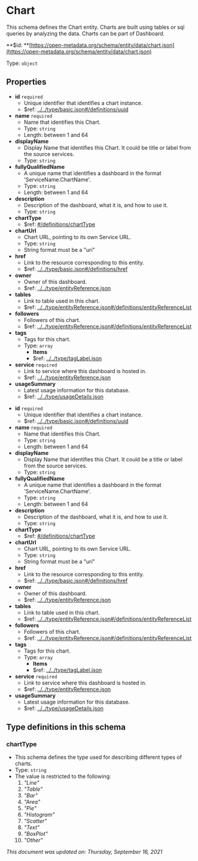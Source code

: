 # Chart

This schema defines the Chart entity. Charts are built using tables or sql queries by analyzing the data. Charts can be part of Dashboard.

**$id: **[https://open-metadata.org/schema/entity/data/chart.json](https://open-metadata.org/schema/entity/data/chart.json)

Type: `object`

## Properties
 - **id** `required`
   - Unique identifier that identifies a chart instance.
   - $ref: [../../type/basic.json#/definitions/uuid](../types/basic.md#uuid)
 - **name** `required`
   - Name that identifies this Chart.
   - Type: `string`
   - Length: between 1 and 64
 - **displayName**
   - Display Name that identifies this Chart. It could be title or label from the source services.
   - Type: `string`
 - **fullyQualifiedName**
   - A unique name that identifies a dashboard in the format 'ServiceName.ChartName'.
   - Type: `string`
   - Length: between 1 and 64
 - **description**
   - Description of the dashboard, what it is, and how to use it.
   - Type: `string`
 - **chartType**
   - $ref: [#/definitions/chartType](#charttype)
 - **chartUrl**
   - Chart URL, pointing to its own Service URL.
   - Type: `string`
   - String format must be a "uri"
 - **href**
   - Link to the resource corresponding to this entity.
   - $ref: [../../type/basic.json#/definitions/href](../types/basic.md#href)
 - **owner**
   - Owner of this dashboard.
   - $ref: [../../type/entityReference.json](../types/entityreference.md)
 - **tables**
   - Link to table used in this chart.
   - $ref: [../../type/entityReference.json#/definitions/entityReferenceList](../types/entityreference.md#entityreferencelist)
 - **followers**
   - Followers of this chart.
   - $ref: [../../type/entityReference.json#/definitions/entityReferenceList](../types/entityreference.md#entityreferencelist)
 - **tags**
   - Tags for this chart.
   - Type: `array`
     - **Items**
     - $ref: [../../type/tagLabel.json](../types/taglabel.md)
 - **service** `required`
   - Link to service where this dashboard is hosted in.
   - $ref: [../../type/entityReference.json](../types/entityreference.md)
 - **usageSummary**
   - Latest usage information for this database.
   - $ref: [../../type/usageDetails.json](../types/usagedetails.md)

* **id** `required`
  * Unique identifier that identifies a chart instance.
  * $ref: [../../type/basic.json#/definitions/uuid](../types/basic.md#uuid)
* **name** `required`
  * Name that identifies this Chart.
  * Type: `string`
  * Length: between 1 and 64
* **displayName**
  * Display Name that identifies this Chart. It could be a title or label from the source services.
  * Type: `string`
* **fullyQualifiedName**
  * A unique name that identifies a dashboard in the format 'ServiceName.ChartName'.
  * Type: `string`
  * Length: between 1 and 64
* **description**
  * Description of the dashboard, what it is, and how to use it.
  * Type: `string`
* **chartType**
  * $ref: [#/definitions/chartType](chart.md#charttype)
* **chartUrl**
  * Chart URL, pointing to its own Service URL.
  * Type: `string`
  * String format must be a "uri"
* **href**
  * Link to the resource corresponding to this entity.
  * $ref: [../../type/basic.json#/definitions/href](../types/basic.md#href)
* **owner**
  * Owner of this dashboard.
  * $ref: [../../type/entityReference.json](../types/entityreference.md)
* **tables**
  * Link to table used in this chart.
  * $ref: [../../type/entityReference.json#/definitions/entityReferenceList](../types/entityreference.md#entityreferencelist)
* **followers**
  * Followers of this chart.
  * $ref: [../../type/entityReference.json#/definitions/entityReferenceList](../types/entityreference.md#entityreferencelist)
* **tags**
  * Tags for this chart.
  * Type: `array`
    * **Items**
    * $ref: [../../type/tagLabel.json](../types/taglabel.md)
* **service** `required`
  * Link to service where this dashboard is hosted in.
  * $ref: [../../type/entityReference.json](../types/entityreference.md)
* **usageSummary**
  * Latest usage information for this database.
  * $ref: [../../type/usageDetails.json](../types/usagedetails.md)

## Type definitions in this schema
### chartType

 - This schema defines the type used for describing different types of charts.
 - Type: `string`
 - The value is restricted to the following: 
   1. _"Line"_
   2. _"Table"_
   3. _"Bar"_
   4. _"Area"_
   5. _"Pie"_
   6. _"Histogram"_
   7. _"Scatter"_
   8. _"Text"_
   9. _"BoxPlot"_
   10. _"Other"_


_This document was updated on: Thursday, September 16, 2021_
